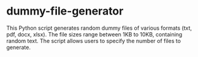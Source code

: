 # dummy-file-generator
This Python script generates random dummy files of various formats (txt, pdf, docx, xlsx). The file sizes range between 1KB to 10KB, containing random text. The script allows users to specify the number of files to generate.
